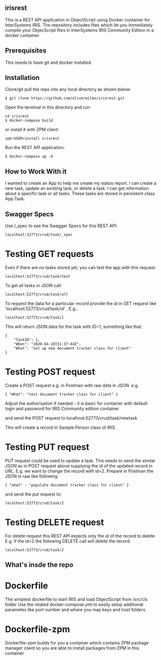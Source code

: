 ## irisrest
This is a REST API application in  ObjectScript using Docker container for InterSystems IRIS.
The repository includes files which let you immediately compile your ObjecScript files in InterSystems IRIS Community Edition in a docker container.

## Prerequisites
This needs to have git and docker installed.

## Installation 

Clone/git pull the repo into any local directory as shown below:

```
$ git clone https://github.com/oliverwilms/irisrest.git
```

Open the terminal in this directory and run:

```
cd irisrest
$ docker-compose build
```

or install it with ZPM client:
```
zpm:USER>install irisrest
```

Run the REST API application:

```
$ docker-compose up -d
```

## How to Work With it

I wanted to create an App to help me create my status report. I can create a new task, update an existing task, or delete a task. I can get information about a specific task or all tasks. These tasks are stored in persistent class App.Task.

## Swagger Specs

Use /_spec to see the Swagger Specs for this REST API:

```
localhost:52773/crud/task/_spec
```

# Testing GET requests

Even if there are no tasks stored yet, you can test the app with this request:

```
localhost:52773/crud/task/test
```

To get all tasks in JSON call:

```
localhost:52773/crud/task/all
```

To request the data for a particular record provide the id in GET request like 'localhost:52773/crud/task/id' . E.g.:

```
localhost:52773/crud/task/1
```

This will return JSON data for the task with ID=1, something like that:

```
{
    "TaskID": 1,
    "When": "2020-04-18T21:37:44Z",
    "What": "set up new document tracker class for client"
}
```

# Testing POST request

Create a POST request e.g. in Postman with raw data in JSON. e.g.

```
{ "What": "test document tracker class for client" }
```

Adjust the authorisation if needed - it is basic for container with default login and password for IRIS Community edition container

and send the POST request to localhost:52773/crud/task/newtask

This will create a record in Sample.Person class of IRIS.

# Testing PUT request

PUT request could be used to update a task. This needs to send the similar JSON as in POST request above supplying the id of the updated record in URL.
E.g. we want to change the record with id=2. Prepare in Postman the JSON in raw like following:

```
{ "what" : "populate document tracker class for client" }
```

and send the put request to:
```
localhost:52773/crud/task/2
```

# Testing DELETE request

For delete request this REST API expects only the id of the record to delete. E.g. if the id=2 the following DELETE call will delete the record:

```
localhost:52773/crud/task/2
```

## What's insde the repo

# Dockerfile

The simplest dockerfile to start IRIS and load ObjectScript from /src/cls folder
Use the related docker-compose.yml to easily setup additional parametes like port number and where you map keys and host folders.

# Dockerfile-zpm

Dockerfile-zpm builds for you a container which contains ZPM package manager client so you are able to install packages from ZPM in this container
